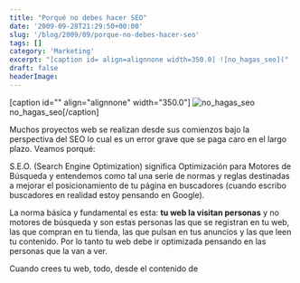 ```yaml
---
title: "Porqué no debes hacer SEO"
date: '2009-09-28T21:29:50+00:00'
slug: '/blog/2009/09/porque-no-debes-hacer-seo'
tags: []
category: 'Marketing'
excerpt: "[caption id= align=alignnone width=350.0] ![no_hagas_seo]("
draft: false
headerImage: 
---
```

[caption id="" align="alignnone" width="350.0"] ![no_hagas_seo](http://static1.squarespace.com/static/5303797ae4b0c6ad9e43f072/5303ce80e4b0400995a883d6/5303cf28e4b0400995a88a7c/1392758816477/no_hagas_seo.jpg) no\_hagas\_seo[/caption]

Muchos proyectos web se realizan desde sus comienzos bajo la perspectiva del SEO lo cual es un error grave que se paga caro en el largo plazo. Veamos porqué:

S.E.O. (Search Engine Optimization) significa Optimización para Motores de Búsqueda y entendemos como tal una serie de normas y reglas destinadas a mejorar el posicionamiento de tu página en buscadores (cuando escribo buscadores en realidad estoy pensando en Google).

La norma básica y fundamental es esta: **tu web la visitan personas** y no motores de búsqueda y son estas personas las que se registran en tu web, las que compran en tu tienda, las que pulsan en tus anuncios y las que leen tu contenido. Por lo tanto tu web debe ir optimizada pensando en las personas que la van a ver.

Cuando crees tu web, todo, desde el contenido de

<title> hasta la última palabra del footer debe estar creado pensando en las personas que la van a visitar y en los objetivos que has previsto para tu web.&lt;/p&gt;&lt;p&gt;Si creas tu web pensando en quienes la visitan y les das a estas visitas contenido de calidad acabarás apareciendo en las primeras posiciones en búsquedas relacionadas con tu contenido.  Y si no es así entonces el problema es del buscador que no es capaz de entender e indexar correctamente tu web.&lt;/p&gt;&lt;p&gt;Aquí van algunos trucos para que tu web esté optimizada para quienes la visitan:&lt;/p&gt;&lt;ol&gt;&lt;li&gt;&lt;strong&gt;Ten claros los objetivos&lt;/strong&gt;.  Si creas una web es por algún motivo y debes tenerlo presente en todo momento.&lt;/li&gt;&lt;li&gt;&lt;strong&gt;Escribe para la web.&lt;/strong&gt; La web no es un cartel ni un folleto ni un periódico.  Hay normas distintas.&lt;/li&gt;&lt;li&gt;&lt;strong&gt;Separa la presentación del contenido.&lt;/strong&gt; No todos tus visitantes son iguales, permiteles decidir como consumir tus contenidos.&lt;/li&gt;&lt;li&gt;&lt;strong&gt;Utiliza código semántico y estándar.&lt;/strong&gt; No sabes desde donde se verá tu web (ordenador, portátil, pda, móvil, iPhone, Android....).  Por cierto hay unos 50 millones de iPhones y 20 Millones de iPods consumiendo webs y ninguno soporta flash. ¿te los estás perdiendo?&lt;/li&gt;&lt;li&gt;&lt;strong&gt;Conoce a tus usuarios.&lt;/strong&gt; ¿que páginas son las más vistas? ¿cuanto tiempo permanecen en ellas? ¿Hay zonas de tu web que no se visitan?  El análisis del comportamiento de tus visitantes en tu web te dará información muy valiosa y te ayudará a mejorarla día a día.&lt;/li&gt;&lt;/ol&gt;</title>
